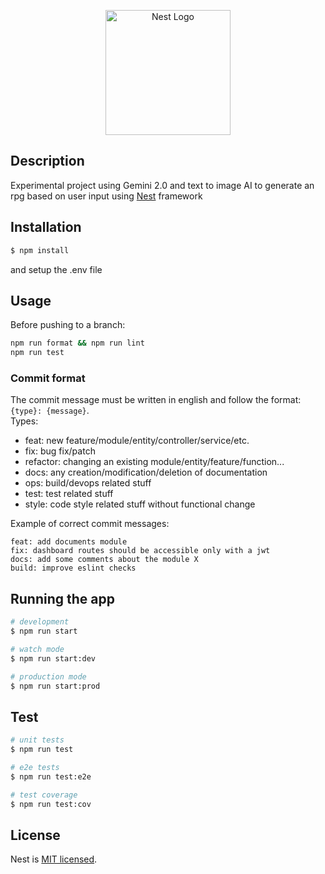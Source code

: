 <p align="center">
  <a href="http://nestjs.com/" target="blank"><img src="https://nestjs.com/img/logo-small.svg" width="200" alt="Nest Logo" /></a>
</p>

[circleci-image]: https://img.shields.io/circleci/build/github/nestjs/nest/master?token=abc123def456
[circleci-url]: https://circleci.com/gh/nestjs/nest

## Description

Experimental project using Gemini 2.0 and text to image AI to generate an rpg based on user input
using [Nest](https://github.com/nestjs/nest) framework

## Installation

```bash
$ npm install
```

and setup the .env file

## Usage

Before pushing to a branch:
```bash
npm run format && npm run lint
npm run test
```

### Commit format

The commit message must be written in english and follow the format: `{type}: {message}`.  
Types:
- feat: new feature/module/entity/controller/service/etc.
- fix: bug fix/patch
- refactor: changing an existing module/entity/feature/function...
- docs: any creation/modification/deletion of documentation
- ops: build/devops related stuff
- test: test related stuff
- style: code style related stuff without functional change

Example of correct commit messages:
```
feat: add documents module
fix: dashboard routes should be accessible only with a jwt
docs: add some comments about the module X
build: improve eslint checks
```

## Running the app

```bash
# development
$ npm run start

# watch mode
$ npm run start:dev

# production mode
$ npm run start:prod
```

## Test

```bash
# unit tests
$ npm run test

# e2e tests
$ npm run test:e2e

# test coverage
$ npm run test:cov
```

## License

Nest is [MIT licensed](LICENSE).
